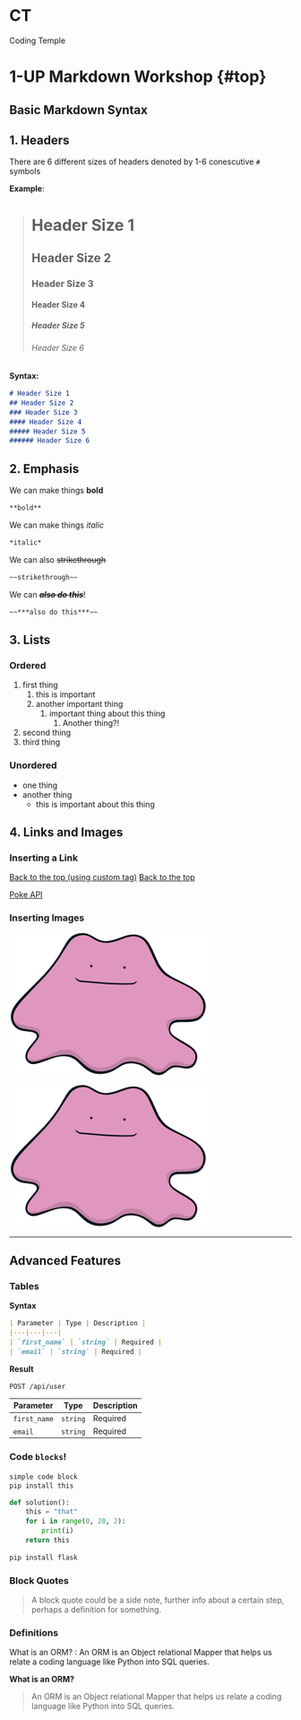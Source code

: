 # CT
Coding Temple

# 1-UP Markdown Workshop {#top}


## Basic Markdown Syntax

## 1. Headers

There are 6 different sizes of headers denoted by 1-6 conescutive `#` symbols

**Example**:

> # Header Size 1
> ## Header Size 2
> ### Header Size 3
> #### Header Size 4
> ##### Header Size 5
> ###### Header Size 6

**Syntax:**
```md
# Header Size 1
## Header Size 2
### Header Size 3
#### Header Size 4
##### Header Size 5
###### Header Size 6
```


## 2. Emphasis

We can make things **bold**
```md
**bold**
```

We can make things *italic*
```md
*italic*
```

We can also ~~strikethrough~~
```md
~~strikethrough~~
```


We can ~~***also do this***~~!
```md
~~***also do this***~~
```


## 3. Lists

### Ordered

1. first thing
    1. this is important
    1. another important thing
        1. important thing about this thing
            1. Another thing?!
1. second thing
1. third thing

### Unordered

- one thing
- another thing
    - this is important about this thing

## 4. Links and Images

### Inserting a Link
[Back to the top (using custom tag)](#top) 
[Back to the top](#1-up-markdown-workshop-top)

[Poke API](https://pokeapi.co/)

### Inserting Images

![An image of Ditto](https://raw.githubusercontent.com/PokeAPI/sprites/master/sprites/pokemon/other/dream-world/132.svg)

![](https://raw.githubusercontent.com/PokeAPI/sprites/master/sprites/pokemon/other/dream-world/132.svg)

---

## Advanced Features

### Tables

**Syntax**
```md
| Parameter | Type | Description |
|---|---|---|
| `first_name` | `string` | Required |
| `email` | `string` | Required |
```

**Result**
```http
POST /api/user
```

| Parameter | Type | Description |
|---|---|---|
| `first_name` | `string` | Required |
| `email` | `string` | Required |


### Code `blocks`!

```
simple code block
pip install this
```

```python
def solution():
    this = "that"
    for i in range(0, 20, 2):
        print(i)
    return this
```

```bash
pip install flask
```

### Block Quotes

> A block quote could be a side note, further info about a certain step, perhaps a definition for something.

### Definitions

What is an ORM?
: An ORM is an Object relational Mapper that helps us  relate a coding language like Python into SQL queries.

**What is an ORM?**
> An ORM is an Object relational Mapper that helps us  relate a coding language like Python into SQL queries.
